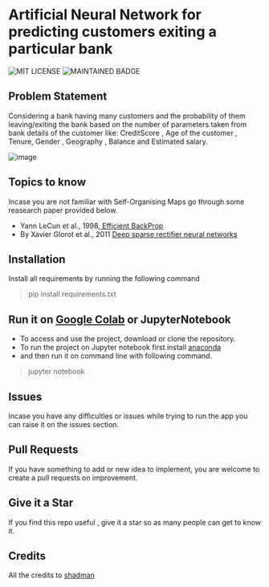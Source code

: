 # Artificial Neural Network for predicting customers exiting a particular bank

![MIT LICENSE](https://badgen.net//badge/license/MIT/green)   ![MAINTAINED BADGE](https://img.shields.io/badge/Maintained%3F-yes-green.svg) 

## Problem Statement
Considering a bank having many customers and the probability of them leaving/exiting the bank based on the number of parameters taken from bank details of the customer like: CreditScore , Age of the customer , Tenure, Gender , Geography , Balance and Estimated salary.

![image](https://user-images.githubusercontent.com/51903579/186948842-179cef35-651d-4b8b-a372-1be4ebec4661.png)


## Topics to know

Incase you are not familiar with Self-Organising Maps go through some reasearch paper provided below.</br>
* Yann LeCun et al., 1998,[ Efficient BackProp](http://yann.lecun.com/exdb/publis/pdf/lecun-98b.pdf)</br>
* By Xavier Glorot et al., 2011 [Deep sparse rectifier neural networks](http://jmlr.org/proceedings/papers/v15/glorot11a/glorot11a.pdf)

## Installation
Install all requirements by running the following command

> pip install requirements.txt

## Run it on [Google Colab](https://colab.research.google.com/) or JupyterNotebook

* To access and use the project, download or clone the repository. 
* To run the project on Jupyter notebook first install [anaconda](https://www.anaconda.com/products/distribution)
* and then run it on command line with following command.
> jupyter notebook


## Issues 

Incase you have any difficulties or issues while trying to run the app you can raise it on the issues section. 

## Pull Requests

If you have something to add or new idea to implement, you are welcome to create a pull requests on improvement.

## Give it a Star

If you find this repo useful , give it a star so as many people can get to know it.

## Credits

All the credits to [shadman](https://instagram.com/finder.ai)
